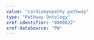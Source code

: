 ```yaml
---
value: "cardiomyopathy pathway"
type: "Pathway Ontology"
xref-identifier: "0000022"
xref-dataSource: "PW"
---
```

